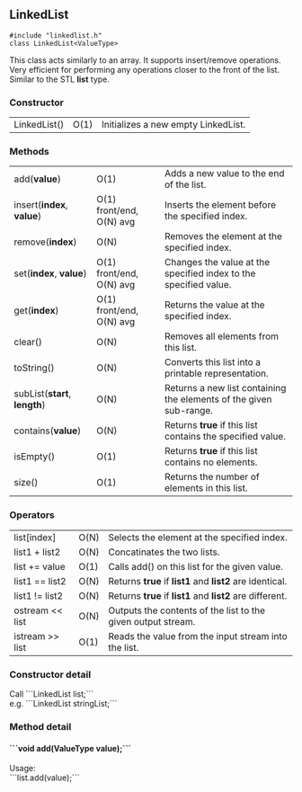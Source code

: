 <h2>LinkedList</h2>

```#include "linkedlist.h"```<br>
```class LinkedList<ValueType>```<br>
<p>This class acts similarly to an array. It supports insert/remove operations. Very efficient for performing any operations closer to the front of the list. Similar to the STL <b>list</b> type.</p>

<h3>Constructor</h3>
<table>
<tr>
  <td>LinkedList()</td>
  <td>O(1)</td>
  <td>Initializes a new empty LinkedList. </td>
</tr>
</table>

<h3>Methods</h3>
<table>
<tr>
  <td>add(<b>value</b>)</td>
  <td>O(1)</td>
  <td>Adds a new value to the end of the list.</td>
</tr>
<tr>
  <td>insert(<b>index</b>, <b>value</b>)</td>
  <td>O(1) front/end, O(N) avg</td>
  <td>Inserts the element before the specified index.</td>
</tr>
<tr>
  <td>remove(<b>index</b>)</td>
  <td>O(N)</td>
  <td>Removes the element at the specified index.</td>
</tr>
<tr>
  <td>set(<b>index</b>, <b>value</b>)</td>
  <td>O(1) front/end, O(N) avg</td>
  <td>Changes the value at the specified index to the specified value.</td>
</tr>
<tr>
  <td>get(<b>index</b>)</td>
  <td>O(1) front/end, O(N) avg</td>
  <td>Returns the value at the specified index.</td>
</tr>
<tr>
  <td>clear()</td>
  <td>O(N)</td>
  <td>Removes all elements from this list.</td>
</tr>
<tr>
  <td>toString()</td>
  <td>O(N)</td>
  <td>Converts this list into a printable representation.</td>
</tr>
<tr>
  <td>subList(<b>start</b>, <b>length</b>)</td>
  <td>O(N)</td>
  <td>Returns a new list containing the elements of the given sub-range.</td>
</tr>
<tr>
  <td>contains(<b>value</b>)</td>
  <td>O(N)</td>
  <td>Returns <b>true</b> if this list contains the specified value.</td>
</tr>
<tr>
  <td>isEmpty()</td>
  <td>O(1)</td>
  <td>Returns <b>true</b> if this list contains no elements.
</tr>
<tr>
  <td>size()</td>
  <td>O(1)</td>
  <td>Returns the number of elements in this list.</td>
</tr>
</table>
<h3>Operators</h3>
<table>
<tr>
  <td>list[index]</td>
  <td>O(N)</td>
  <td>Selects the element at the specified index.</td>
</tr>
<tr>
  <td>list1 + list2</td>
  <td>O(N)</td>
  <td>Concatinates the two lists.</td>
</tr>
<tr>
  <td>list += value</td>
  <td>O(1)</td>
  <td>Calls add() on this list for the given value.</td>
</tr>
<tr>
  <td>list1 == list2</td>
  <td>O(N)</td>
  <td>Returns <b>true</b> if <b>list1</b> and <b>list2</b> are identical.</td>
</tr>
<tr>
  <td>list1 != list2</td>
  <td>O(N)</td>
  <td>Returns <b>true</b> if <b>list1</b> and <b>list2</b> are different.</b>
</tr>
<tr>
  <td>ostream << list</td>
  <td>O(N)</td>
  <td>Outputs the contents of the list to the given output stream.</td>
</tr>
<tr>
  <td>istream >> list</td>
  <td>O(1)</td>
  <td>Reads the value from the input stream into the list.</td>
</tr>
</table>

<h3>Constructor detail</h3>
Call ```LinkedList<ValueType> list;```<br>
e.g. ```LinkedList<string> stringList;```

<h3>Method detail</h3>
<h4>```void add(ValueType value);```</h4>
Usage:<br>
```list.add(value);```

